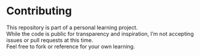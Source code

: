 # Contributing

This repository is part of a personal learning project.  
While the code is public for transparency and inspiration, I’m not accepting issues or pull requests at this time.  
Feel free to fork or reference for your own learning.

